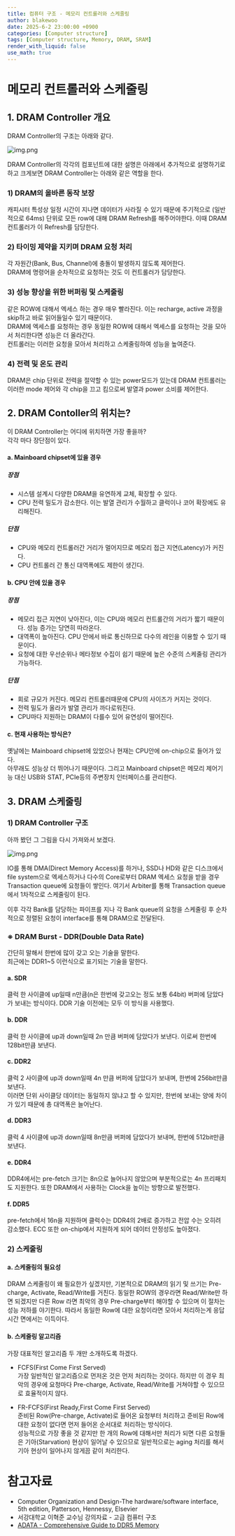 ```yaml
---
title: 컴퓨터 구조 - 메모리 컨트롤러와 스케줄링
author: blakewoo
date: 2025-6-2 23:00:00 +0900
categories: [Computer structure]
tags: [Computer structure, Memory, DRAM, SRAM] 
render_with_liquid: false
use_math: true
---
```


# 메모리 컨트롤러와 스케줄링
## 1. DRAM Controller 개요
DRAM Controller의 구조는 아래와 같다.

![img.png](/assets/blog/cs/cpu_structure/memory_scheduling/img.png)

DRAM Controller의 각각의 컴포넌트에 대한 설명은 아래에서 추가적으로 설명하기로 하고
크게보면 DRAM Controller는 아래와 같은 역할을 한다.

### 1) DRAM의 올바른 동작 보장
캐피시터 특성상 일정 시간이 지나면 데이터가 사라질 수 있기 때문에 주기적으로 (일반적으로 64ms) 단위로
모든 row에 대해 DRAM Refresh를 해주어야한다. 이때 DRAM 컨트롤러가 이 Refresh를 담당한다.

### 2) 타이밍 제약을 지키며 DRAM 요청 처리
각 자원간(Bank, Bus, Channel)에 충돌이 발생하지 않도록 제어한다.   
DRAM에 명령어을 순차적으로 요청하는 것도 이 컨트롤러가 담당한다.

### 3) 성능 향상을 위한 버퍼링 및 스케줄링
같은 ROW에 대해서 엑세스 하는 경우 매우 빨라진다. 이는 recharge, active 과정을 skip하고 바로 읽어들일수 있기 때문이다.   
DRAM에 엑세스를 요청하는 경우 동일한 ROW에 대해서 엑세스를 요청하는 것을 모아서 처리한다면 성능은 더 올라간다.  
컨트롤러는 이러한 요청을 모아서 처리하고 스케줄링하여 성능을 높여준다.

### 4) 전력 및 온도 관리
DRAM은 chip 단위로 전력을 절약할 수 있는 power모드가 있는데 DRAM 컨트롤러는 이러한 mode 제어와
각 chip을 끄고 킴으로써 발열과 power 소비를 제어한다.

## 2. DRAM Contoller의 위치는?
이 DRAM Controller는 어디에 위치하면 가장 좋을까?  
각각 마다 장단점이 있다.

#### a. Mainboard chipset에 있을 경우

##### 장점
- 시스템 설계시 다양한 DRAM을 유연하게 교체, 확장할 수 있다.
- CPU 전력 밀도가 감소한다. 이는 발열 관리가 수월하고 클럭이나 코어 확장에도 유리해진다.

##### 단점
- CPU와 메모리 컨트롤러간 거리가 멀어지므로 메모리 접근 지연(Latency)가 커진다.
- CPU 컨트롤러 간 통신 대역폭에도 제한이 생긴다.

#### b. CPU 안에 있을 경우
##### 장점
- 메모리 접근 지연이 낮아진다, 이는 CPU와 메모리 컨트롤간의 거리가 짧기 때문이다. 성능 증가는 당연히 따라온다.
- 대역폭이 높아진다. CPU 안에서 바로 통신하므로 다수의 레인을 이용할 수 있기 때문이다.
- 요청에 대한 우선순위나 메타정보 수집이 쉽기 때문에 높은 수준의 스케줄링 관리가 가능하다.

##### 단점
- 회로 규모가 커진다. 메모리 컨트롤러때문에 CPU의 사이즈가 커지는 것이다.
- 전력 밀도가 올라가 발열 관리가 까다로워진다.
- CPU마다 지원하는 DRAM이 다를수 있어 유연성이 떨어진다.

#### c. 현재 사용하는 방식은?
옛날에는 Mainboard chipset에 있었으나 현재는 CPU안에 on-chip으로 들어가 있다.   
아무래도 성능상 더 뛰어나기 때문이다. 그리고 Mainboard chipset은 메모리 제어기능 대신
USB와 STAT, PCIe등의 주변장치 인터페이스를 관리한다.

## 3. DRAM 스케줄링
### 1) DRAM Controller 구조
아까 봤던 그 그림을 다시 가져와서 보겠다.

![img.png](/assets/blog/cs/cpu_structure/memory_scheduling/img.png)

IO를 통해 DMA(Direct Memory Access)를 하거나, SSD나 HD와 같은 디스크에서 file system으로
엑세스하거나 다수의 Core로부터 DRAM 엑세스 요청을 받을 경우 Transaction queue에 요청들이 쌓인다.
여기서 Arbiter를 통해 Transaction queue에서 1차적으로 스케줄링이 된다. 

이후 각각 Bank를 담당하는 파이프를 지나 각 Bank queue의 요청을 스케줄링 후 순차적으로 정렬된
요청이 interface를 통해 DRAM으로 전달된다.

### ※ DRAM Burst - DDR(Double Data Rate)
간단히 말해서 한번에 많이 갖고 오는 기술을 말한다.   
최근에는 DDR1~5 이런식으로 표기되는 기술을 말한다.

#### a. SDR
클럭 한 사이클에 up일때 n만큼(n은 한번에 갖고오는 정도 보통 64bit) 버퍼에 담았다가 보내는 방식이다. DDR 기술 이전에는 모두 이 방식을 사용했다.

#### b. DDR
클럭 한 사이클에 up과 down일때 2n 만큼 버퍼에 담았다가 보낸다. 이로써 한번에 128bit만큼 보낸다.

#### c. DDR2
클럭 2 사이클에 up과 down일때 4n 만큼 버퍼에 담았다가 보내며, 한번에 256bit만큼 보낸다.   
이러면 단위 사이클당 데이터는 동일하지 않냐고 할 수 있지만, 한번에 보내는 양에 차이가 있기 때문에
총 대역폭은 늘어난다.

#### d. DDR3
클럭 4 사이클에 up과 down일때 8n만큼 버퍼에 담았다가 보내며, 한번에 512bit만큼 보낸다.

#### e. DDR4
DDR4에서는 pre-fetch 크기는 8n으로 늘어나지 않았으며 부분적으로는 4n 프리패치도 지원한다.
또한 DRAM에서 사용하는 Clock을 높이는 방향으로 발전했다. 

#### f. DDR5
pre-fetch에서 16n을 지원하며 클럭수는 DDR4의 2배로 증가하고 전압 수는 오히려 감소했다.
ECC 또한 on-chip에서 지원하게 되어 데이터 안정성도 높아졌다.

### 2) 스케줄링
#### a. 스케줄링의 필요성
DRAM 스케줄링이 왜 필요한가 싶겠지만, 기본적으로 DRAM의 읽기 및 쓰기는 Pre-charge, Activate, Read/Write를 거친다.
동일한 ROW의 경우라면 Read/Write만 하면 되겠지만 다른 Row 라면 최악의 경우 Pre-charge부터 해야할 수 있으며
이 절차는 성능 저하를 야기한다. 따라서 동일한 Row에 대한 요청이라면 모아서 처리하는게 응답시간 면에서는 이득이다.

#### b. 스케줄링 알고리즘
가장 대표적인 알고리즘 두 개만 소개하도록 하겠다.

- FCFS(First Come First Served)   
  가장 일반적인 알고리즘으로 먼저온 것은 먼저 처리하는 것이다. 하지만 이 경우 최악의 경우에 요청마다 Pre-charge, Activate, Read/Write를
  거쳐야할 수 있으므로 효율적이지 않다.
  

- FR-FCFS(First Ready,First Come First Served)   
  준비된 Row(Pre-charge, Activate)로 들어온 요청부터 처리하고 준비된 Row에 대한 요청이 없다면 먼저 들어온 순서대로 처리하는 방식이다.    
  성능적으로 가장 좋을 것 같지만 한 개의 Row에 대해서만 처리가 되면 다른 요청들은 기아(Starvation) 현상이 일어날 수 있으므로 일반적으로는
  aging 처리를 해서 기아 현상이 일어나지 않게끔 같이 처리한다.



# 참고자료
- Computer Organization and Design-The hardware/software interface, 5th edition, Patterson, Hennessy, Elsevier
- 서강대학교 이혁준 교수님 강의자료 - 고급 컴퓨터 구조
- [ADATA - Comprehensive Guide to DDR5 Memory](https://www.adata.com/id/quikTips/comprehensive-guide-to-ddr5-memory/?utm_source=chatgpt.com)
